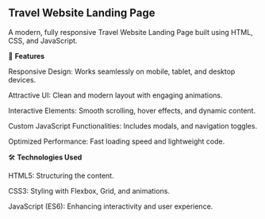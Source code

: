 ## Travel Website Landing Page

A modern, fully responsive Travel Website Landing Page built using HTML, CSS, and JavaScript.

🚀 **Features**

Responsive Design: Works seamlessly on mobile, tablet, and desktop devices.

Attractive UI: Clean and modern layout with engaging animations.

Interactive Elements: Smooth scrolling, hover effects, and dynamic content.

Custom JavaScript Functionalities: Includes modals, and navigation toggles.

Optimized Performance: Fast loading speed and lightweight code.

🛠️ **Technologies Used**

HTML5: Structuring the content.

CSS3: Styling with Flexbox, Grid, and animations.

JavaScript (ES6): Enhancing interactivity and user experience.
